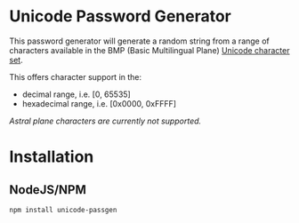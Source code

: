 # Unicode Password Generator

This password generator will generate a random string from a range of characters
available in the BMP (Basic Multilingual Plane)
[Unicode character set](https://en.wikipedia.org/wiki/Plane_\(Unicode\)#Basic_Multilingual_Plane).

This offers character support in the:

* decimal range, i.e. [0, 65535]
* hexadecimal range, i.e. [0x0000, 0xFFFF]

_Astral plane characters are currently not supported._

# Installation

## NodeJS/NPM

```
npm install unicode-passgen
```
